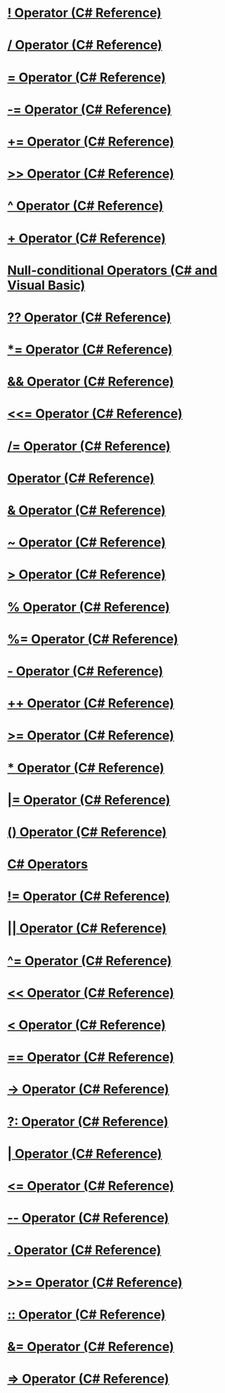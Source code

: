 # [! Operator (C# Reference)](logical-negation-operator.md)
# [/ Operator (C# Reference)](operator-csharp-reference.md)
# [= Operator (C# Reference)](assignment-operator.md)
# [-= Operator (C# Reference)](operator-csharp-reference.md)
# [+= Operator (C# Reference)](addition-assignment-operator.md)
# [>> Operator (C# Reference)](right-shift-operator.md)
# [^ Operator (C# Reference)](xor-operator.md)
# [+ Operator (C# Reference)](addition-operator.md)
# [Null-conditional Operators (C# and Visual Basic)](null-conditional-operators.md)
# [?? Operator (C# Reference)](null-conditional-operator.md)
# [*= Operator (C# Reference)](multiplication-assignment-operator.md)
# [&& Operator (C# Reference)](conditional-and-operator.md)
# [<<= Operator (C# Reference)](left-shift-assignment-operator.md)
# [/= Operator (C# Reference)](operator-csharp-reference.md)
# [Operator (C# Reference)](operator-csharp-reference.md)
# [& Operator (C# Reference)](and-operator.md)
# [~ Operator (C# Reference)](bitwise-complement-operator.md)
# [> Operator (C# Reference)](greater-than-operator.md)
# [% Operator (C# Reference)](modulus-operator.md)
# [%= Operator (C# Reference)](modulus-assignment-operator.md)
# [- Operator (C# Reference)](operator-csharp-reference.md)
# [++ Operator (C# Reference)](increment-operator.md)
# [>= Operator (C# Reference)](greater-than-equal-operator.md)
# [* Operator (C# Reference)](multiplication-operator.md)
# [|= Operator (C# Reference)](or-assignment-operator.md)
# [() Operator (C# Reference)](invocation-operator.md)
# [C# Operators](index.md)
# [!= Operator (C# Reference)](not-equal-operator.md)
# [|| Operator (C# Reference)](conditional-or-operator.md)
# [^= Operator (C# Reference)](xor-assignment-operator.md)
# [<< Operator (C# Reference)](left-shift-operator.md)
# [< Operator (C# Reference)](less-than-operator.md)
# [== Operator (C# Reference)](equality-comparison-operator.md)
# [-> Operator (C# Reference)](dereference-operator.md)
# [?: Operator (C# Reference)](conditional-operator.md)
# [| Operator (C# Reference)](or-operator.md)
# [<= Operator (C# Reference)](less-than-equal-operator.md)
# [-- Operator (C# Reference)](decrement-operator.md)
# [. Operator (C# Reference)](member-access-operator.md)
# [>>= Operator (C# Reference)](right-shift-assignment-operator.md)
# [:: Operator (C# Reference)](namespace-alias-qualifer.md)
# [&= Operator (C# Reference)](and-assignment-operator.md)
# [=> Operator (C# Reference)](lambda-operator.md)
